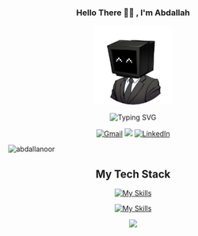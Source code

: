 <div align="center">

<h3>Hello There 👋🏻 , I'm Abdallah </h3>
<img src="./dev.png" alt="Guia Extenso de Programação" width="160" height="160">


![Typing SVG](https://readme-typing-svg.demolab.com?font=Fira+Code&weight=500&size=24&color=04d9ff&center=true&vCenter=true&width=435&lines=Front+End+Developer;Passionate+Learner)

[![Gmail](https://img.shields.io/badge/Gmail-D14836?style=for-the-badge&logo=gmail&logoColor=white)](mailto:abdallaahnoor@gmail.com)
[![](https://img.shields.io/badge/website-000000?style=for-the-badge&logo=About&logoColor=red)](https://abdallanoor.vercel.app/)
[![LinkedIn](https://img.shields.io/badge/LinkedIn-0077B5?style=for-the-badge&logo=linkedin&logoColor=white)](https://www.linkedin.com/in/abdallahnoor/)

<p align="left"> <img src="https://komarev.com/ghpvc/?username=abdallanoor&label=Profile%20views&color=5f43b2&style=flat" alt="abdallanoor" /> </p>
   
</div>

<!--🌱 I’m currently learning everything 🤓-->

<div align="center">

## My Tech Stack

[![My Skills](https://skillicons.dev/icons?i=html,css,js,ts,git,bootstrap)](https://skillicons.dev)

[![My Skills](https://skillicons.dev/icons?i=react,nextjs,angular,tailwind,redux,figma)](https://skillicons.dev)

</div>

<p align="center">
   <img src="https://capsule-render.vercel.app/api?type=waving&color=30:7812f8,100:00D8FF&height=80&section=footer"/>
</p>
